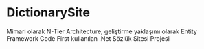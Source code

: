 # DictionarySite
Mimari olarak N-Tier Architecture, geliştirme yaklaşımı olarak Entity Framework Code First kullanılan .Net Sözlük Sitesi Projesi

